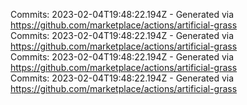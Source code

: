 Commits: 2023-02-04T19:48:22.194Z - Generated via https://github.com/marketplace/actions/artificial-grass
<br>
Commits: 2023-02-04T19:48:22.194Z - Generated via https://github.com/marketplace/actions/artificial-grass
<br>
Commits: 2023-02-04T19:48:22.194Z - Generated via https://github.com/marketplace/actions/artificial-grass
<br>
Commits: 2023-02-04T19:48:22.194Z - Generated via https://github.com/marketplace/actions/artificial-grass
<br>
